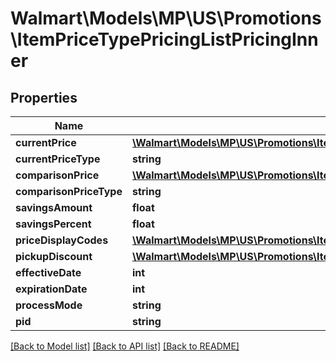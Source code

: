 # Walmart\Models\MP\US\Promotions\ItemPriceTypePricingListPricingInner

## Properties

Name | Type | Description | Notes
------------ | ------------- | ------------- | -------------
**currentPrice** | [**\Walmart\Models\MP\US\Promotions\ItemPriceTypePricingListPricingInnerCurrentPrice**](ItemPriceTypePricingListPricingInnerCurrentPrice.md) |  |
**currentPriceType** | **string** |  |
**comparisonPrice** | [**\Walmart\Models\MP\US\Promotions\ItemPriceTypePricingListPricingInnerCurrentPrice**](ItemPriceTypePricingListPricingInnerCurrentPrice.md) |  | [optional]
**comparisonPriceType** | **string** |  | [optional]
**savingsAmount** | **float** |  | [optional]
**savingsPercent** | **float** |  | [optional]
**priceDisplayCodes** | [**\Walmart\Models\MP\US\Promotions\ItemPriceTypePricingListPricingInnerPriceDisplayCodes**](ItemPriceTypePricingListPricingInnerPriceDisplayCodes.md) |  | [optional]
**pickupDiscount** | [**\Walmart\Models\MP\US\Promotions\ItemPriceTypePricingListPricingInnerPickupDiscount**](ItemPriceTypePricingListPricingInnerPickupDiscount.md) |  | [optional]
**effectiveDate** | **int** |  | [optional]
**expirationDate** | **int** |  | [optional]
**processMode** | **string** |  | [optional]
**pid** | **string** |  | [optional]


[[Back to Model list]](./) [[Back to API list]](../../../../../README.md#supported-apis) [[Back to README]](../../../../../README.md)
